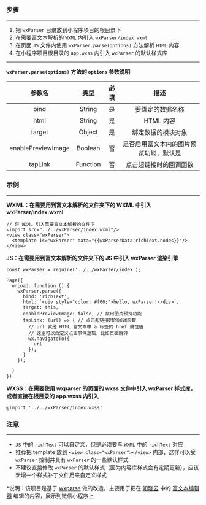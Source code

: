 ### 步骤

---

1. 把 `wxParser` 目录放到小程序项目的根目录下
2. 在需要富文本解析的 `WXML` 内引入 `wxParser/index.wxml`
3. 在页面 `JS` 文件内使用 `wxParser.parse(options)` 方法解析 `HTML` 内容
4. 在小程序项目根目录的 `app.wxss` 内引入 `wxParser` 的默认样式库

---

**`wxParser.parse(options)` 方法的 `options` 参数说明**

| 参数名 | 类型   | 必填 |描述 |
| :---:  | :----: | :----: |:----: |
| bind | String | 是 | 要绑定的数据名称 |
| html | String | 是 | HTML 内容 |
| target | Object | 是 | 绑定数据的模块对象 |
| enablePreviewImage | Boolean | 否 | 是否启用富文本内的图片预览功能，默认是 |
| tapLink | Function | 否 | 点击超链接时的回调函数 |

### 示例

---

**WXML：在需要用到富文本解析的文件夹下的 WXML 中引入 wxParser/index.wxml**

```
// 将 WXML 引入需要富文本解析的文件下
<import src="../../wxParser/index.wxml"/>
<view class="wxParser">
  <template is="wxParser" data="{{wxParserData:richText.nodes}}"/>
</view>
```

**JS：在需要用到富文本解析的文件夹下的 JS 中引入 wxParser 渲染引擎**

```
const wxParser = require('../../wxParser/index');

Page({
  onLoad: function () {
    wxParser.parse({
      bind: 'richText',
      html: `<div style="color: #f00;">hello, wxParser!</div>`,
      target: this,
      enablePreviewImage: false, // 禁用图片预览功能
      tapLink: (url) => { // 点击超链接时的回调函数
        // url 就是 HTML 富文本中 a 标签的 href 属性值
        // 这里可以自定义点击事件逻辑，比如页面跳转
        wx.navigateTo({
          url
        });
      }
    });

  }
})
```

**WXSS：在需要使用 wxparser 的页面的 wxss 文件中引入 wxParser 样式库，或者直接在根目录的 app.wxss 内引入**

```
@import '../../wxParser/index.wxss'
```

### 注意

---

- `JS` 中的 `richText` 可以自定义，但是必须要与 `WXML` 中的 `richText` 对应
- 推荐把 template 放到 `<view class="wxParser"></view>` 内部，这样可以受 `wxParser` 控制并具有 `wxParser` 的一些默认样式
- 不建议直接修改 `wxParser` 的默认样式（因为内容库样式会有定期更新），应该新增一个样式补丁文件用来自定义样式

*说明：该项目是基于 [wxparse](https://github.com/icindy/wxParse) 做的改造，主要用于把在 [知晓云](https://cloud.minapp.com/) 中的 [富文本编辑器](https://github.com/ifanrx/react-ueditor) 编辑的内容，展示到微信小程序上
